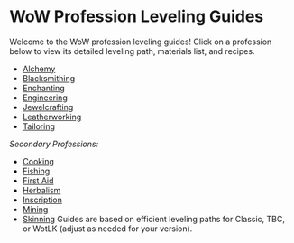 # WoW Profession Leveling Guides

Welcome to the WoW profession leveling guides! Click on a profession below to view its detailed leveling path, materials list, and recipes.

- [Alchemy](guides/alchemy.md)
- [Blacksmithing](guides/blacksmithing.md)
- [Enchanting](guides/enchanting.md)
- [Engineering](guides/engineering.md)
- [Jewelcrafting](guides/jewelcrafting.md)
- [Leatherworking](guides/leatherworking.md)
- [Tailoring](guides/tailoring.md)

*Secondary Professions:*
- [Cooking](cooking.md)
- [Fishing](fishing.md)
- [First Aid](first-aid.md)
- [Herbalism](guides/herbalism.md)
- [Inscription](guides/inscription.md)
- [Mining](mining.md)
- [Skinning](skinning.md)
Guides are based on efficient leveling paths for Classic, TBC, or WotLK (adjust as needed for your version).
